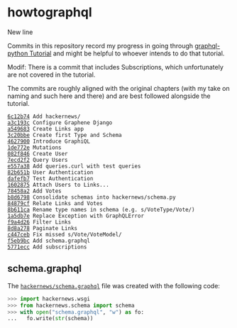 # howtographql

New line

Commits in this repository record my progress in going through [graphql-python
Tutorial](https://www.howtographql.com/graphql-python/0-introduction/) and
might be helpful to whoever intends to do that tutorial.

Modif: There is a commit that includes Subscriptions, which unfortunately are not
covered in the tutorial.

The commits are roughly aligned with the original chapters (with my take on
naming and such here and there) and are best followed alongside the tutorial.

[`6c12b74`](https://github.com/zdzislaw-s/howtographql/commit/6c12b74abc6ccfcaad1bcec7412ad8a422a5da8f)` Add hackernews/`  
[`a3c193c`](https://github.com/zdzislaw-s/howtographql/commit/a3c193c60d02162a4782f0ce79f0a86b17b433e0)` Configure Graphene Django`  
[`a549683`](https://github.com/zdzislaw-s/howtographql/commit/a549683b58db4a7928bab95fd2efad8afb37ff9a)` Create Links app`  
[`3c20bbe`](https://github.com/zdzislaw-s/howtographql/commit/3c20bbe54ffd42719b8d5a9ccd6f40d972d715c9)` Create first Type and Schema`  
[`4627900`](https://github.com/zdzislaw-s/howtographql/commit/462790064d9aea7d4d5f8a83a054ed2f44df0186)` Introduce GraphiQL`  
[`1de772e`](https://github.com/zdzislaw-s/howtographql/commit/1de772e16782e9b166b94d0c362865eaf8fbdc32)` Mutations`  
[`082f846`](https://github.com/zdzislaw-s/howtographql/commit/082f8461f1a58cdefff9e41fb59e7defe88fbab0)` Create User`  
[`7ecd2f2`](https://github.com/zdzislaw-s/howtographql/commit/7ecd2f203b6427abd83a85888cc3b12eb428560c)` Query Users`  
[`e557a38`](https://github.com/zdzislaw-s/howtographql/commit/e557a38cba03bc9575b0270d091b057b9636cfb0)` Add queries.curl with test queries`  
[`82b651b`](https://github.com/zdzislaw-s/howtographql/commit/82b651b693760937d812176df16303ea4f61e8ea)` User Authentication`  
[`dafefb7`](https://github.com/zdzislaw-s/howtographql/commit/dafefb7b53e9d879a7bd8edd02347beb8aeac829)` Test Authentication`  
[`1602875`](https://github.com/zdzislaw-s/howtographql/commit/16028752c233fc955a5a5ca667cbbd0ae7ef7a93)` Attach Users to Links...`  
[`78458a2`](https://github.com/zdzislaw-s/howtographql/commit/78458a2f3727e42d2a2aeb3539d422e35543f24a)` Add Votes`  
[`b8d6798`](https://github.com/zdzislaw-s/howtographql/commit/b8d679879a2e3a5f1045528f41d9f031348ee6db)` Consolidate schemas into hackernews/schema.py`  
[`84879cf`](https://github.com/zdzislaw-s/howtographql/commit/84879cf9b8b4f9f36db62a1ef1de622f38244624)` Relate Links and Votes`  
[`8b611ca`](https://github.com/zdzislaw-s/howtographql/commit/8b611ca0b4830f0ce7f1dafac5c3970e7a943149)` Rename type names in schema (e.g. s/VoteType/Vote/)`  
[`1a5db7e`](https://github.com/zdzislaw-s/howtographql/commit/1a5db7e74a8ecb70ae3930e2b74b7352e89dabca)` Replace Exception with GraphQLError`  
[`f9a4d26`](https://github.com/zdzislaw-s/howtographql/commit/f9a4d269abd92fe9bd389fc640c34edfdad15540)` Filter Links`  
[`8d8a278`](https://github.com/zdzislaw-s/howtographql/commit/8d8a2788d5752bf9e842a70d9da775e5aac2dc54)` Paginate Links`  
[`c447ceb`](https://github.com/zdzislaw-s/howtographql/commit/c447cebf863d750f3c2fb19370d241a9114626fe)` Fix missed s/Vote/VoteModel/`  
[`f5eb9bc`](https://github.com/zdzislaw-s/howtographql/commit/f5eb9bc71c324e94c98d8c1b82e15990638855be)` Add schema.graphql`  
[`5771ecc`](https://github.com/zdzislaw-s/howtographql/commit/5771ecc87228f8f55a3ce57e7499426dfea1c06b)` Add subscriptions`

## schema.graphql

The [`hackernews/schema.graphql`](hackernews/schema.graphql) file was created with the following code:

```python
>>> import hackernews.wsgi
>>> from hackernews.schema import schema
>>> with open("schema.graphql", "w") as fo:
...   fo.write(str(schema))
```
